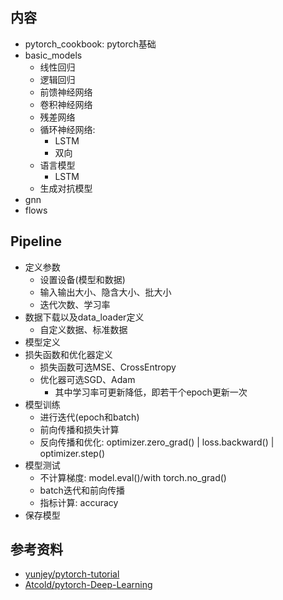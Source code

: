 ## 内容
- pytorch_cookbook: pytorch基础
- basic_models
    - 线性回归
    - 逻辑回归
    - 前馈神经网络
    - 卷积神经网络
    - 残差网络
    - 循环神经网络: 
        - LSTM
        - 双向
    - 语言模型
        - LSTM
    - 生成对抗模型
- gnn
- flows

## Pipeline
- 定义参数
    - 设置设备(模型和数据)
    - 输入输出大小、隐含大小、批大小
    - 迭代次数、学习率
- 数据下载以及data_loader定义
    - 自定义数据、标准数据
- 模型定义
- 损失函数和优化器定义
    - 损失函数可选MSE、CrossEntropy
    - 优化器可选SGD、Adam
        - 其中学习率可更新降低，即若干个epoch更新一次
- 模型训练
    - 进行迭代(epoch和batch)
    - 前向传播和损失计算
    - 反向传播和优化: optimizer.zero_grad() | loss.backward() | optimizer.step()
- 模型测试
    - 不计算梯度: model.eval()/with torch.no_grad()
    - batch迭代和前向传播
    - 指标计算: accuracy
- 保存模型

## 参考资料
- [yunjey/pytorch-tutorial](https://github.com/yunjey/pytorch-tutorial)
- [Atcold/pytorch-Deep-Learning](https://github.com/Atcold/pytorch-Deep-Learning)